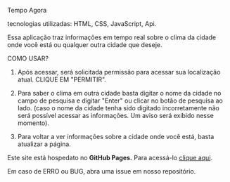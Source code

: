 Tempo Agora 

tecnologias utilizadas: HTML, CSS, JavaScript, Api.

Essa aplicação traz informações em tempo real sobre o clima da cidade onde você está ou qualquer 
outra cidade que deseje.

COMO USAR?

1. Após acessar, será solicitada permissão para acessar sua localização atual. CLIQUE EM "PERMITIR".

2. Para saber o clima em outra cidade basta digitar o nome da cidade no campo de pesquisa e digitar "Enter" ou
clicar no botão de pesquisa ao lado. (caso o nome da cidade tenha sido digitado incorretamente não será possível acessar as informações. Um aviso será 
exibido nesse momento).

3. Para voltar a ver informações sobre a cidade onde você está, basta atualizar a página.

Este site está hospedato no **GitHub Pages.** Para acessá-lo [clique aqui](https://rodrigoserrasqueiro.github.io/Tempo-Agora/).

Em caso de ERRO ou BUG, abra uma issue em nosso repositório.
